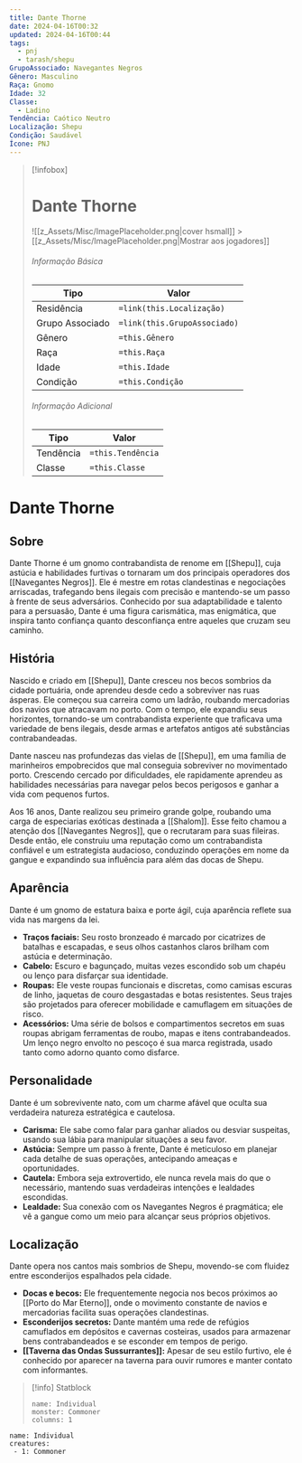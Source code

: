 ```yaml
---
title: Dante Thorne
date: 2024-04-16T00:32
updated: 2024-04-16T00:44
tags:
  - pnj
  - tarash/shepu
GrupoAssociado: Navegantes Negros
Gênero: Masculino
Raça: Gnomo
Idade: 32
Classe:
  - Ladino
Tendência: Caótico Neutro
Localização: Shepu
Condição: Saudável
Ícone: PNJ
---
```


> [!infobox]
>
> # Dante Thorne
>
> ![[z_Assets/Misc/ImagePlaceholder.png|cover hsmall]] > [[z_Assets/Misc/ImagePlaceholder.png|Mostrar aos jogadores]]
>
> ###### Informação Básica
>
> | Tipo            | Valor                        |
> | --------------- | ---------------------------- |
> | Residência      | `=link(this.Localização)`    |
> | Grupo Associado | `=link(this.GrupoAssociado)` |
> | Gênero          | `=this.Gênero`               |
> | Raça            | `=this.Raça`                 |
> | Idade           | `=this.Idade`                |
> | Condição        | `=this.Condição`             |
>
> ###### Informação Adicional
>
> | Tipo      | Valor             |
> | --------- | ----------------- |
> | Tendência | `=this.Tendência` |
> | Classe    | `=this.Classe`    |

# Dante Thorne

## Sobre

Dante Thorne é um gnomo contrabandista de renome em [[Shepu]], cuja astúcia e habilidades furtivas o tornaram um dos principais operadores dos [[Navegantes Negros]]. Ele é mestre em rotas clandestinas e negociações arriscadas, trafegando bens ilegais com precisão e mantendo-se um passo à frente de seus adversários. Conhecido por sua adaptabilidade e talento para a persuasão, Dante é uma figura carismática, mas enigmática, que inspira tanto confiança quanto desconfiança entre aqueles que cruzam seu caminho.

## História

Nascido e criado em [[Shepu]], Dante cresceu nos becos sombrios da cidade portuária, onde aprendeu desde cedo a sobreviver nas ruas ásperas. Ele começou sua carreira como um ladrão, roubando mercadorias dos navios que atracavam no porto. Com o tempo, ele expandiu seus horizontes, tornando-se um contrabandista experiente que traficava uma variedade de bens ilegais, desde armas e artefatos antigos até substâncias contrabandeadas.

Dante nasceu nas profundezas das vielas de [[Shepu]], em uma família de marinheiros empobrecidos que mal conseguia sobreviver no movimentado porto. Crescendo cercado por dificuldades, ele rapidamente aprendeu as habilidades necessárias para navegar pelos becos perigosos e ganhar a vida com pequenos furtos.

Aos 16 anos, Dante realizou seu primeiro grande golpe, roubando uma carga de especiarias exóticas destinada a [[Shalom]]. Esse feito chamou a atenção dos [[Navegantes Negros]], que o recrutaram para suas fileiras. Desde então, ele construiu uma reputação como um contrabandista confiável e um estrategista audacioso, conduzindo operações em nome da gangue e expandindo sua influência para além das docas de Shepu.

## Aparência

Dante é um gnomo de estatura baixa e porte ágil, cuja aparência reflete sua vida nas margens da lei.

- **Traços faciais:** Seu rosto bronzeado é marcado por cicatrizes de batalhas e escapadas, e seus olhos castanhos claros brilham com astúcia e determinação.
- **Cabelo:** Escuro e bagunçado, muitas vezes escondido sob um chapéu ou lenço para disfarçar sua identidade.
- **Roupas:** Ele veste roupas funcionais e discretas, como camisas escuras de linho, jaquetas de couro desgastadas e botas resistentes. Seus trajes são projetados para oferecer mobilidade e camuflagem em situações de risco.
- **Acessórios:** Uma série de bolsos e compartimentos secretos em suas roupas abrigam ferramentas de roubo, mapas e itens contrabandeados. Um lenço negro envolto no pescoço é sua marca registrada, usado tanto como adorno quanto como disfarce.

## Personalidade

Dante é um sobrevivente nato, com um charme afável que oculta sua verdadeira natureza estratégica e cautelosa.

- **Carisma:** Ele sabe como falar para ganhar aliados ou desviar suspeitas, usando sua lábia para manipular situações a seu favor.
- **Astúcia:** Sempre um passo à frente, Dante é meticuloso em planejar cada detalhe de suas operações, antecipando ameaças e oportunidades.
- **Cautela:** Embora seja extrovertido, ele nunca revela mais do que o necessário, mantendo suas verdadeiras intenções e lealdades escondidas.
- **Lealdade:** Sua conexão com os Navegantes Negros é pragmática; ele vê a gangue como um meio para alcançar seus próprios objetivos.

## Localização

Dante opera nos cantos mais sombrios de Shepu, movendo-se com fluidez entre esconderijos espalhados pela cidade.

- **Docas e becos:** Ele frequentemente negocia nos becos próximos ao [[Porto do Mar Eterno]], onde o movimento constante de navios e mercadorias facilita suas operações clandestinas.
- **Esconderijos secretos:** Dante mantém uma rede de refúgios camuflados em depósitos e cavernas costeiras, usados para armazenar bens contrabandeados e se esconder em tempos de perigo.
- **[[Taverna das Ondas Sussurrantes]]:** Apesar de seu estilo furtivo, ele é conhecido por aparecer na taverna para ouvir rumores e manter contato com informantes.

> [!info] Statblock
>
> ```statblock
> name: Individual
> monster: Commoner
> columns: 1
> ```

```encounter-table
name: Individual
creatures:
 - 1: Commoner
```
